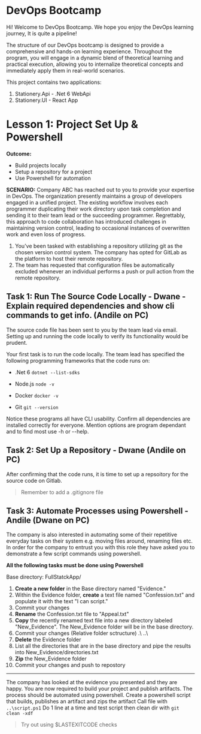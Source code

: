 # DevOps Bootcamp
Hi! Welcome to DevOps Bootcamp. We hope you enjoy the DevOps learning journey, It is quite a pipeline!

The structure of our DevOps bootcamp is designed to provide a comprehensive and hands-on learning experience. Throughout the program, you will engage in a dynamic blend of theoretical learning and practical execution, allowing you to internalize theoretical concepts and immediately apply them in real-world scenarios. 

This project contains two applications:
 1. Stationery.Api - .Net 6 WebApi
 2. Stationery.UI - React App

# Lesson 1: Project Set Up & Powershell

**Outcome:**

 - Build projects locally
 - Setup a repository for a project
 - Use Powershell for automation

**SCENARIO:** Company ABC has reached out to you to provide your expertise in DevOps. The organization presently maintains a group of developers engaged in a unified project. The existing workflow involves each programmer duplicating their work directory upon task completion and sending it to their team lead or the succeeding programmer. Regrettably, this approach to code collaboration has introduced challenges in maintaining version control, leading to occasional instances of overwritten work and even loss of progress.

 1. You've been tasked with establishing a repository utilizing git as the chosen version control system. The company has opted for GitLab as the platform to host their remote repository.
 2. The team has requested that configuration files be automatically excluded whenever an individual performs a push or pull action from the remote repository.

## Task 1: Run The Source Code Locally - Dwane - Explain required dependencies and show cli commands to get info. (Andile on PC)

The source code file has been sent to you by the team lead via email. Setting up and running the code locally to verify its functionality would be prudent. 

Your first task is to run the code locally. The team lead has specified the following programming frameworks that the code runs on:
 - .Net 6 
	`dotnet --list-sdks`
	
 - Node.js
	`node -v`

 - Docker
    `docker -v`

 - Git
    `git --version`

Notice these programs all have CLI usability.
Confirm all dependencies are installed correctly for everyone.
Mention options are program dependant and to find most use -h or --help.

## Task 2: Set Up a Repository - Dwane (Andile on PC)
After confirming that the code runs, it is time to set up a repsoitory for the source code on Gitlab.
> Remember to add a .gitignore file

## Task 3: Automate Processes using Powershell - Andile (Dwane on PC)
The company is also interested in automating some of their repetitive everyday tasks on their system e.g. moving files around, renaming files etc. In order for the company to entrust you with this role they have asked you to demonstrate a few script commands using powershell.

**All the following tasks must be done using Powershell**

Base directory: FullStatckApp/

 1. **Create a new folder** in the Base directory named "Evidence."
 2. Within the Evidence folder, **create** a text file named "Confession.txt" and populate it with the text "I can script."
 3. Commit your changes
 4. **Rename** the Confession.txt file to "Appeal.txt"
 5. **Copy** the recently renamed text file into a new directory labeled "New_Evidence". The New_Evidence folder will be in the base directory.
 6. Commit your changes (Relative folder sctructure) .\ ..\
 7. **Delete** the Evidence folder
 8. List all the directories that are in the base directory and pipe the results into New_Evidence/directories.txt
 9. **Zip** the New_Evidence folder
 10. Commit your changes and push to repostory 


---
The company has looked at the evidence you presented and they are happy. You are now required to build your project and publish artifacts. The process should be automated using powershell. Create a powershell script that builds, publishes an artifact and zips the artifact
Call file with `..\script.ps1`
Do 1 line at a time and test script then clean dir with `git clean -xdf`

>Try out using $LASTEXITCODE checks

